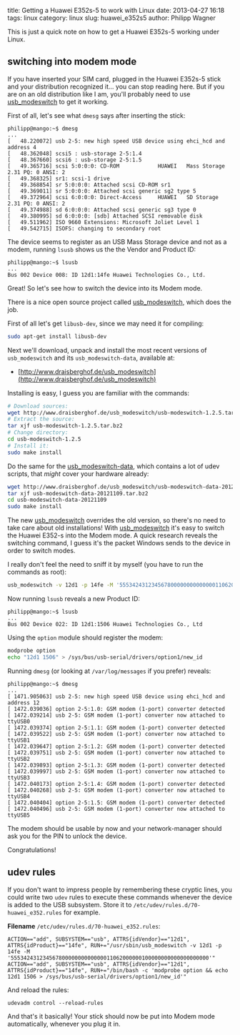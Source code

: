 title: Getting a Huawei E352s-5 to work with Linux
date: 2013-04-27 16:18
tags: linux
category: linux
slug: huawei_e352s5
author: Philipp Wagner

This is just a quick note on how to get a Huawei E352s-5 working under Linux. 

## switching into modem mode ##

If you have inserted your SIM card, plugged in the Huawei E352s-5 stick and your distribution recognized it... you can stop reading here. But if you 
are on an old distribution like I am, you'll probably need to use [usb_modeswitch](http://www.draisberghof.de/usb_modeswitch/) to get it working. 

First of all, let's see what ``dmesg`` says after inserting the stick:

```
philipp@mango:~$ dmesg
...
[   48.220072] usb 2-5: new high speed USB device using ehci_hcd and address 4
[   48.362048] scsi5 : usb-storage 2-5:1.4
[   48.367660] scsi6 : usb-storage 2-5:1.5
[   49.365716] scsi 5:0:0:0: CD-ROM            HUAWEI   Mass Storage     2.31 PQ: 0 ANSI: 2
[   49.368325] sr1: scsi-1 drive
[   49.368854] sr 5:0:0:0: Attached scsi CD-ROM sr1
[   49.369011] sr 5:0:0:0: Attached scsi generic sg2 type 5
[   49.372964] scsi 6:0:0:0: Direct-Access     HUAWEI   SD Storage       2.31 PQ: 0 ANSI: 2
[   49.374988] sd 6:0:0:0: Attached scsi generic sg3 type 0
[   49.380995] sd 6:0:0:0: [sdb] Attached SCSI removable disk
[   49.511962] ISO 9660 Extensions: Microsoft Joliet Level 1
[   49.542715] ISOFS: changing to secondary root
```

The device seems to register as an USB Mass Storage device and not as a modem, running ``lsusb`` shows us the the Vendor and Product ID:

```
philipp@mango:~$ lsusb
...
Bus 002 Device 008: ID 12d1:14fe Huawei Technologies Co., Ltd. 
```

Great! So let's see how to switch the device into its Modem mode. 

There is a nice open source project called [usb_modeswitch](http://www.draisberghof.de/usb_modeswitch), which does the job.

First of all let's get ``libusb-dev``, since we may need it for compiling:

```sh
sudo apt-get install libusb-dev
```

Next we'll download, unpack and install the most recent versions of ``usb_modeswitch`` and its ``usb_modeswitch-data``, available at:

* [http://www.draisberghof.de/usb_modeswitch](http://www.draisberghof.de/usb_modeswitch)

Installing is easy, I guess you are familiar with the commands:

```sh
# Download sources:
wget http://www.draisberghof.de/usb_modeswitch/usb-modeswitch-1.2.5.tar.bz2
# Extract the source:
tar xjf usb-modeswitch-1.2.5.tar.bz2
# Change directory:
cd usb-modeswitch-1.2.5
# Install it:
sudo make install
```

Do the same for the [usb_modeswitch-data](http://www.draisberghof.de/usb_modeswitch/), which contains a lot of udev scripts, that *might* cover your hardware already:

```sh 
wget http://www.draisberghof.de/usb_modeswitch/usb-modeswitch-data-20121109.tar.bz2
tar xjf usb-modeswitch-data-20121109.tar.bz2
cd usb-modeswitch-data-20121109
sudo make install
```

The new [usb_modeswitch](http://www.draisberghof.de/usb_modeswitch/) overrides the old version, so there's no need to take care about old installations! 
With [usb_modeswitch](http://www.draisberghof.de/usb_modeswitch/) it's easy to switch the Huawei E352-s into the Modem mode. A quick research reveals the 
switching command, I guess it's the packet Windows sends to the device in order to switch modes. 

I really don't feel the need to sniff it by myself (you have to run the commands as root):

```sh
usb_modeswitch -v 12d1 -p 14fe -M '55534243123456780000000000000011062000000100000000000000000000' 
```

Now running ``lsusb`` reveals a new Product ID:

```
philipp@mango:~$ lsusb
...
Bus 002 Device 022: ID 12d1:1506 Huawei Technologies Co., Ltd
```

Using the ``option`` module should register the modem:

```sh
modprobe option
echo "12d1 1506" > /sys/bus/usb-serial/drivers/option1/new_id
```

Running ``dmesg`` (or looking at ``/var/log/messages`` if you prefer) reveals:

```
philipp@mango:~$ dmesg
...
[ 1471.905063] usb 2-5: new high speed USB device using ehci_hcd and address 12
[ 1472.039036] option 2-5:1.0: GSM modem (1-port) converter detected
[ 1472.039214] usb 2-5: GSM modem (1-port) converter now attached to ttyUSB0
[ 1472.039374] option 2-5:1.1: GSM modem (1-port) converter detected
[ 1472.039522] usb 2-5: GSM modem (1-port) converter now attached to ttyUSB1
[ 1472.039647] option 2-5:1.2: GSM modem (1-port) converter detected
[ 1472.039751] usb 2-5: GSM modem (1-port) converter now attached to ttyUSB2
[ 1472.039893] option 2-5:1.3: GSM modem (1-port) converter detected
[ 1472.039997] usb 2-5: GSM modem (1-port) converter now attached to ttyUSB3
[ 1472.040173] option 2-5:1.4: GSM modem (1-port) converter detected
[ 1472.040268] usb 2-5: GSM modem (1-port) converter now attached to ttyUSB4
[ 1472.040404] option 2-5:1.5: GSM modem (1-port) converter detected
[ 1472.040496] usb 2-5: GSM modem (1-port) converter now attached to ttyUSB5
```

The modem should be usable by now and your network-manager should ask you for the PIN to unlock the device. 

Congratulations!

## udev rules ##

If you don't want to impress people by remembering these cryptic lines, you could write two ``udev`` rules to execute these commands whenever the device is 
added to the USB subsystem. Store it to ``/etc/udev/rules.d/70-huawei_e352.rules`` for example.

**Filename** ``/etc/udev/rules.d/70-huawei_e352.rules``:

```
ACTION=="add", SUBSYSTEM=="usb", ATTRS{idVendor}=="12d1", ATTRS{idProduct}=="14fe", RUN+="/usr/sbin/usb_modeswitch -v 12d1 -p 14fe -M '55534243123456780000000000000011062000000100000000000000000000'"
ACTION=="add", SUBSYSTEM=="usb", ATTRS{idVendor}=="12d1", ATTRS{idProduct}=="14fe", RUN+="/bin/bash -c 'modprobe option && echo 12d1 1506 > /sys/bus/usb-serial/drivers/option1/new_id'"
```

And reload the rules:

```
udevadm control --reload-rules
```

And that's it basically! Your stick should now be put into Modem mode automatically, whenever you plug it in.